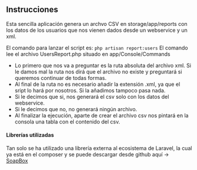 ## Instrucciones

Esta sencilla aplicación genera un archvo CSV en storage/app/reports con los datos de los usuarios
que nos vienen dados desde un webservice y un xml.

El comando para lanzar el script es: `php artisan report:users` El comando lee el archivo UsersReport.php
situado en app/Console/Commands
- Lo primero que nos va a preguntar es la ruta absoluta del archivo xml. Si le damos mal la ruta nos dirá que
el archivo no existe y preguntará si queremos continuar de todas formas.
- Al final de la ruta no es necesario añadir la extensión .xml, ya que el sript lo hará por nosotros.
Si la añadimos tampoco pasa nada.
- Si le decimos que si, nos generará el csv solo con los datos del webservice.
- Si le decimos que no, no generará ningún archivo.
- Al finalizar la ejecución, aparte de crear el archivo csv nos pintará en la consola una tabla con
el contenido del csv.

#### Librerías utilizadas
Tan solo se ha utilizado una librería externa al ecosistema de Laravel, la cual ya está en el composer
y se puede descargar desde github aquí -> [SoapBox](https://github.com/SoapBox/laravel-formatter)
